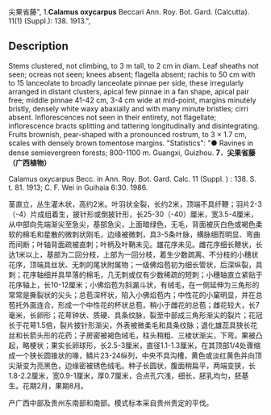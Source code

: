 尖果省藤",
1.**Calamus oxycarpus** Beccari Ann. Roy. Bot. Gard. (Calcutta). 11(1) (Suppl.): 138. 1913.",

## Description
Stems clustered, not climbing, to 3 m tall, to 2 cm in diam. Leaf sheaths not seen; ocreas not seen; knees absent; flagella absent; rachis to 50 cm with to 15 lanceolate to broadly lanceolate pinnae per side, these irregularly arranged in distant clusters, apical few pinnae in a fan shape, apical pair free; middle pinnae 41-42 cm, 3-4 cm wide at mid-point, margins minutely bristly, densely white waxy abaxially and with many minute bristles; cirri absent. Inflorescences not seen in their entirety, not flagellate; inflorescence bracts splitting and tattering longitudinally and disintegrating. Fruits brownish, pear-shaped with a pronounced rostrum, to 3 × 1.7 cm, scales with densely brown tomentose margins.
  "Statistics": "● Ravines in dense semievergreen forests; 800-1100 m. Guangxi, Guizhou.
**7．尖果省藤（广西植物）**

Calamus oxycarpus Becc. in Ann. Roy. Bot. Gard. Calc. 11 (Suppl. ) : 138. S. t. 81. 1913; C. F. Wei in Guihaia 6:30. 1986.

茎直立，丛生灌木状，高约2米。叶羽状全裂，长约2米，顶端不具纤鞭；羽片2-3 （-4）片成组着生，披针形或倒披针形，长25-30（-40）厘米，宽3.5-4厘米，从中部向先端渐尖至急尖，基部急尖，上面暗绿色，无毛，背面被灰白色或褐色柔软的棉毛和星散的微刺状刚毛，边缘被微刺，具3-5条叶脉，横脉细而明显、弯曲而间断；叶轴背面疏被直刺；叶柄及叶鞘未见。雄花序未见。雌花序细长鞭状，长达1米以上，基部为二回分枝，上部为一回分枝，着生少数疏离、不分枝的小穗状花序，顶端具丝状、无刺的尾状附属物；一级佛焰苞初为细长管状，后深纵裂，具刺；花序轴细并具早落的棉毛，几无刺或仅有少数稀疏的短刺；小穗轴直立紧贴于花序轴上，长10-12厘米；小佛焰苞为斜漏斗状，有绒毛，在一侧延伸为三角形的常常是撕裂状的尖头；总苞深杯状，陷入小佛焰苞内；中性花的小窠明显，并在总苞托外面连合，形成一个中性花的杯状总苞，稍小于雌花的总苞；雌花较大，长7毫米，长卵形；花萼钟状、质硬、具条纹脉，裂至中部成三角形渐尖的裂片；花冠长于花萼1.5倍，裂片披针形渐尖，外表被微柔毛和具条纹脉；退化雄蕊具狭长花丝和长箭头形的花药；子房密被褐色绒毛，柱头稍粗、三棱状渐尖，下弯。果被凸起，略梗状；果实长卵球形，长2.5-3厘米，直径1.1-1.3厘米，在其顶部1/4处骤缩成一个狭长圆锥状的喙，鳞片23-24纵列，中央不具沟槽，黄色或淡红黄色并向顶尖渐变为亮黑色，边缘密被锈色绒毛。种子长圆状，腹面稍扁平，两端变狭，长1.8-2.2厘米，宽0.9-1厘米，厚0.7厘米，合点孔穴浅，细长，胚乳均匀，胚基生。花期2月，果期8月。

产广西中部及贵州东南部和南部。模式标本采自贵州贵定的平伐。
